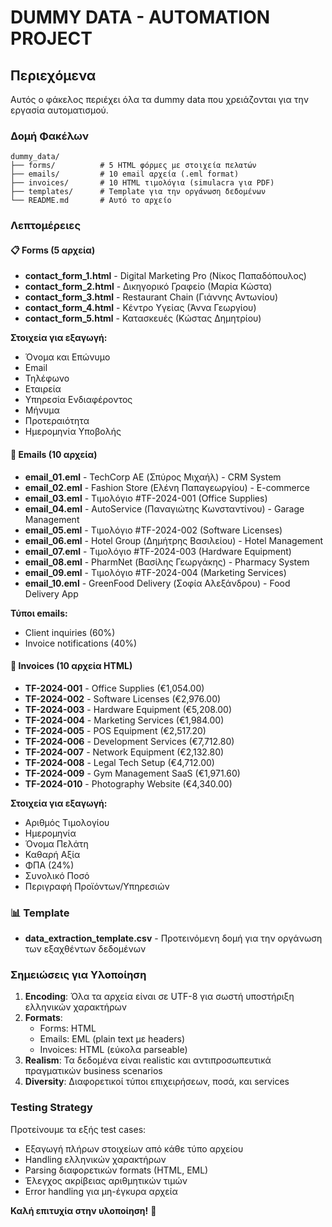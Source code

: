 # DUMMY DATA - AUTOMATION PROJECT

## Περιεχόμενα

Αυτός ο φάκελος περιέχει όλα τα dummy data που χρειάζονται για την εργασία αυτοματισμού.

### Δομή Φακέλων

```
dummy_data/
├── forms/          # 5 HTML φόρμες με στοιχεία πελατών
├── emails/         # 10 email αρχεία (.eml format)
├── invoices/       # 10 HTML τιμολόγια (simulacra για PDF)
├── templates/      # Template για την οργάνωση δεδομένων
└── README.md       # Αυτό το αρχείο
```

### Λεπτομέρειες

#### 📋 Forms (5 αρχεία)
- **contact_form_1.html** - Digital Marketing Pro (Νίκος Παπαδόπουλος)
- **contact_form_2.html** - Δικηγορικό Γραφείο (Μαρία Κώστα)
- **contact_form_3.html** - Restaurant Chain (Γιάννης Αντωνίου)
- **contact_form_4.html** - Κέντρο Υγείας (Άννα Γεωργίου)
- **contact_form_5.html** - Κατασκευές (Κώστας Δημητρίου)

**Στοιχεία για εξαγωγή:**
- Όνομα και Επώνυμο
- Email
- Τηλέφωνο
- Εταιρεία
- Υπηρεσία Ενδιαφέροντος
- Μήνυμα
- Προτεραιότητα
- Ημερομηνία Υποβολής

#### 📧 Emails (10 αρχεία)
- **email_01.eml** - TechCorp AE (Σπύρος Μιχαήλ) - CRM System
- **email_02.eml** - Fashion Store (Ελένη Παπαγεωργίου) - E-commerce
- **email_03.eml** - Τιμολόγιο #TF-2024-001 (Office Supplies)
- **email_04.eml** - AutoService (Παναγιώτης Κωνσταντίνου) - Garage Management
- **email_05.eml** - Τιμολόγιο #TF-2024-002 (Software Licenses)
- **email_06.eml** - Hotel Group (Δημήτρης Βασιλείου) - Hotel Management
- **email_07.eml** - Τιμολόγιο #TF-2024-003 (Hardware Equipment)
- **email_08.eml** - PharmNet (Βασίλης Γεωργάκης) - Pharmacy System
- **email_09.eml** - Τιμολόγιο #TF-2024-004 (Marketing Services)
- **email_10.eml** - GreenFood Delivery (Σοφία Αλεξάνδρου) - Food Delivery App

**Τύποι emails:**
- Client inquiries (60%)
- Invoice notifications (40%)

#### 💼 Invoices (10 αρχεία HTML)
- **TF-2024-001** - Office Supplies (€1,054.00)
- **TF-2024-002** - Software Licenses (€2,976.00)
- **TF-2024-003** - Hardware Equipment (€5,208.00)
- **TF-2024-004** - Marketing Services (€1,984.00)
- **TF-2024-005** - POS Equipment (€2,517.20)
- **TF-2024-006** - Development Services (€7,712.80)
- **TF-2024-007** - Network Equipment (€2,132.80)
- **TF-2024-008** - Legal Tech Setup (€4,712.00)
- **TF-2024-009** - Gym Management SaaS (€1,971.60)
- **TF-2024-010** - Photography Website (€4,340.00)

**Στοιχεία για εξαγωγή:**
- Αριθμός Τιμολογίου
- Ημερομηνία
- Όνομα Πελάτη
- Καθαρή Αξία
- ΦΠΑ (24%)
- Συνολικό Ποσό
- Περιγραφή Προϊόντων/Υπηρεσιών

### 📊 Template
- **data_extraction_template.csv** - Προτεινόμενη δομή για την οργάνωση των εξαχθέντων δεδομένων

### Σημειώσεις για Υλοποίηση

1. **Encoding**: Όλα τα αρχεία είναι σε UTF-8 για σωστή υποστήριξη ελληνικών χαρακτήρων
2. **Formats**: 
   - Forms: HTML
   - Emails: EML (plain text με headers)
   - Invoices: HTML (εύκολα parseable)
3. **Realism**: Τα δεδομένα είναι realistic και αντιπροσωπευτικά πραγματικών business scenarios
4. **Diversity**: Διαφορετικοί τύποι επιχειρήσεων, ποσά, και services

### Testing Strategy

Προτείνουμε τα εξής test cases:
- Εξαγωγή πλήρων στοιχείων από κάθε τύπο αρχείου
- Handling ελληνικών χαρακτήρων
- Parsing διαφορετικών formats (HTML, EML)
- Έλεγχος ακρίβειας αριθμητικών τιμών
- Error handling για μη-έγκυρα αρχεία

**Καλή επιτυχία στην υλοποίηση!** 🚀 
